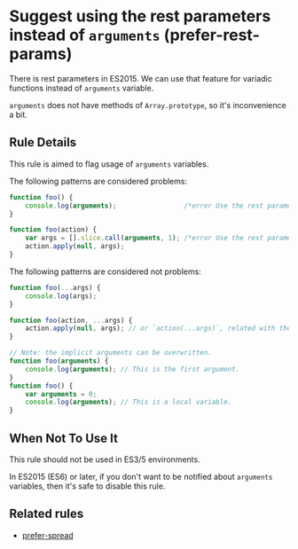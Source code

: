 # Suggest using the rest parameters instead of `arguments` (prefer-rest-params)

There is rest parameters in ES2015.
We can use that feature for variadic functions instead of `arguments` variable.

`arguments` does not have methods of `Array.prototype`, so it's inconvenience a bit.

## Rule Details

This rule is aimed to flag usage of `arguments` variables.

The following patterns are considered problems:

```js
function foo() {
    console.log(arguments);                 /*error Use the rest parameters instead of 'arguments'. */
}

function foo(action) {
    var args = [].slice.call(arguments, 1); /*error Use the rest parameters instead of 'arguments'. */
    action.apply(null, args);
}
```

The following patterns are considered not problems:

```js
function foo(...args) {
    console.log(args);
}

function foo(action, ...args) {
    action.apply(null, args); // or `action(...args)`, related with the `prefer-spread` rule.
}

// Note: the implicit arguments can be overwritten.
function foo(arguments) {
    console.log(arguments); // This is the first argument.
}
function foo() {
    var arguments = 0;
    console.log(arguments); // This is a local variable.
}
```

## When Not To Use It

This rule should not be used in ES3/5 environments.

In ES2015 (ES6) or later, if you don't want to be notified about `arguments` variables, then it's safe to disable this rule.

## Related rules

* [prefer-spread](prefer-spread.md)
